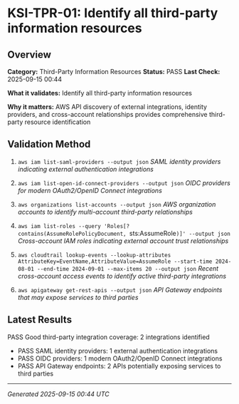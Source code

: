 # KSI-TPR-01: Identify all third-party information resources

## Overview

**Category:** Third-Party Information Resources
**Status:** PASS
**Last Check:** 2025-09-15 00:44

**What it validates:** Identify all third-party information resources

**Why it matters:** AWS API discovery of external integrations, identity providers, and cross-account relationships provides comprehensive third-party resource identification

## Validation Method

1. `aws iam list-saml-providers --output json`
   *SAML identity providers indicating external authentication integrations*

2. `aws iam list-open-id-connect-providers --output json`
   *OIDC providers for modern OAuth2/OpenID Connect integrations*

3. `aws organizations list-accounts --output json`
   *AWS organization accounts to identify multi-account third-party relationships*

4. `aws iam list-roles --query 'Roles[?contains(AssumeRolePolicyDocument, `sts:AssumeRole`)]' --output json`
   *Cross-account IAM roles indicating external account trust relationships*

5. `aws cloudtrail lookup-events --lookup-attributes AttributeKey=EventName,AttributeValue=AssumeRole --start-time 2024-08-01 --end-time 2024-09-01 --max-items 20 --output json`
   *Recent cross-account access events to identify active third-party integrations*

6. `aws apigateway get-rest-apis --output json`
   *API Gateway endpoints that may expose services to third parties*

## Latest Results

PASS Good third-party integration coverage: 2 integrations identified
- PASS SAML identity providers: 1 external authentication integrations
- PASS OIDC providers: 1 modern OAuth2/OpenID Connect integrations
- PASS API Gateway endpoints: 2 APIs potentially exposing services to third parties

---
*Generated 2025-09-15 00:44 UTC*